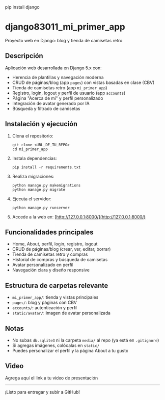 pip install django
# django83011_mi_primer_app

Proyecto web en Django: blog y tienda de camisetas retro

## Descripción
Aplicación web desarrollada en Django 5.x con:
- Herencia de plantillas y navegación moderna
- CRUD de páginas/blog (app `pages`) con vistas basadas en clase (CBV)
- Tienda de camisetas retro (app `mi_primer_app`)
- Registro, login, logout y perfil de usuario (app `accounts`)
- Página "Acerca de mí" y perfil personalizado
- Integración de avatar generado por IA
- Búsqueda y filtrado de camisetas

## Instalación y ejecución
1. Clona el repositorio:
   ```
   git clone <URL_DE_TU_REPO>
   cd mi_primer_app
   ```
2. Instala dependencias:
   ```
   pip install -r requirements.txt
   ```
3. Realiza migraciones:
   ```
   python manage.py makemigrations
   python manage.py migrate
   ```
4. Ejecuta el servidor:
   ```
   python manage.py runserver
   ```
5. Accede a la web en: [http://127.0.0.1:8000/](http://127.0.0.1:8000/)

## Funcionalidades principales
- Home, About, perfil, login, registro, logout
- CRUD de páginas/blog (crear, ver, editar, borrar)
- Tienda de camisetas retro y compras
- Historial de compras y búsqueda de camisetas
- Avatar personalizado en perfil
- Navegación clara y diseño responsive

## Estructura de carpetas relevante
- `mi_primer_app/`: tienda y vistas principales
- `pages/`: blog y páginas con CBV
- `accounts/`: autenticación y perfil
- `static/avatar/`: imagen de avatar personalizada

## Notas
- No subas `db.sqlite3` ni la carpeta `media/` al repo (ya está en `.gitignore`)
- Si agregas imágenes, colócalas en `static/`
- Puedes personalizar el perfil y la página About a tu gusto

## Video
Agrega aquí el link a tu video de presentación

---
¡Listo para entregar y subir a GitHub!